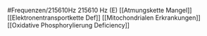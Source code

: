 #Frequenzen/215610Hz
215610 Hz (E)
[[Atmungskette Mangel]]
[[Elektronentransportkette Def]]
[[Mitochondrialen Erkrankungen]]
[[Oxidative Phosphorylierung Deficiency]]